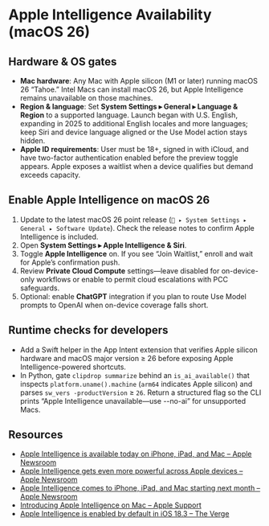 # Apple Intelligence Availability (macOS 26)

## Hardware & OS gates
- **Mac hardware**: Any Mac with Apple silicon (M1 or later) running macOS 26 “Tahoe.” Intel Macs can install macOS 26, but Apple Intelligence remains unavailable on those machines.
- **Region & language**: Set **System Settings ▸ General ▸ Language & Region** to a supported language. Launch began with U.S. English, expanding in 2025 to additional English locales and more languages; keep Siri and device language aligned or the Use Model action stays hidden.
- **Apple ID requirements**: User must be 18+, signed in with iCloud, and have two-factor authentication enabled before the preview toggle appears. Apple exposes a waitlist when a device qualifies but demand exceeds capacity.

## Enable Apple Intelligence on macOS 26
1. Update to the latest macOS 26 point release (` ▸ System Settings ▸ General ▸ Software Update`). Check the release notes to confirm Apple Intelligence is included.
2. Open **System Settings ▸ Apple Intelligence & Siri**.
3. Toggle **Apple Intelligence** on. If you see “Join Waitlist,” enroll and wait for Apple’s confirmation push.
4. Review **Private Cloud Compute** settings—leave disabled for on-device-only workflows or enable to permit cloud escalations with PCC safeguards.
5. Optional: enable **ChatGPT** integration if you plan to route Use Model prompts to OpenAI when on-device coverage falls short.

## Runtime checks for developers
- Add a Swift helper in the App Intent extension that verifies Apple silicon hardware and macOS major version ≥ 26 before exposing Apple Intelligence-powered shortcuts.
- In Python, gate `clipdrop summarize` behind an `is_ai_available()` that inspects `platform.uname().machine` (`arm64` indicates Apple silicon) and parses `sw_vers -productVersion` ≥ `26`. Return a structured flag so the CLI prints “Apple Intelligence unavailable—use --no-ai” for unsupported Macs.

## Resources
- [Apple Intelligence is available today on iPhone, iPad, and Mac – Apple Newsroom](https://www.apple.com/newsroom/2024/10/apple-intelligence-is-available-today-on-iphone-ipad-and-mac/)
- [Apple Intelligence gets even more powerful across Apple devices – Apple Newsroom](https://www.apple.com/newsroom/2025/06/apple-intelligence-gets-even-more-powerful-with-new-capabilities-across-apple-devices/)
- [Apple Intelligence comes to iPhone, iPad, and Mac starting next month – Apple Newsroom](https://www.apple.com/newsroom/2024/09/apple-intelligence-comes-to-iphone-ipad-and-mac-starting-next-month/)
- [Introducing Apple Intelligence on Mac – Apple Support](https://support.apple.com/guide/mac-help/introducing-apple-intelligence-mchl46361784/mac)
- [Apple Intelligence is enabled by default in iOS 18.3 – The Verge](https://www.theverge.com/2025/1/21/24348850/apple-intelligence-ai-default-setting-ios-18-3)
